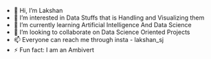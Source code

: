 - 👋 Hi, I’m Lakshan
- 👀 I’m interested in Data Stuffs that is Handling and Visualizing them 
- 🌱 I’m currently learning Artificial Intelligence And Data Science 
- 💞️ I’m looking to collaborate on Data Science Oriented Projects
- 📫 Everyone can reach me through insta - lakshan_sj
- ⚡ Fun fact: I am an Ambivert 

<!---
itslaks/itslaks is a ✨ special ✨ repository because its `README.md` (this file) appears on your GitHub profile.
You can click the Preview link to take a look at your changes.
--->
